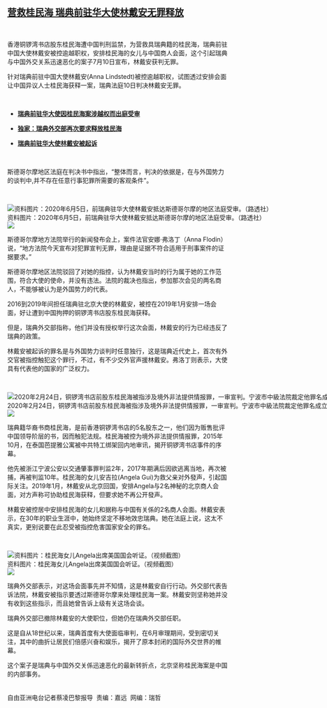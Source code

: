 <!--1594404600000-->
[营救桂民海 瑞典前驻华大使林戴安无罪释放](https://www.rfa.org/mandarin/yataibaodao/gangtai/cll-07102020135007.html)
------

<p> </p><p>香港铜锣湾书店股东桂民海遭中国判刑监禁，为营救具瑞典籍的桂民海，瑞典前驻中国大使林戴安被控逾越职权，安排桂民海的女儿与中国商人会面，这个引起瑞典与中国外交关系迅速恶化的案子7月10日宣布，林戴安获判无罪。</p><p>针对瑞典前驻中国大使林戴安(Anna Lindstedt)被控逾越职权，试图透过安排会面让中国异议人士桂民海获释一案，瑞典法庭10日判决林戴安无罪。</p><p> </p><ul><li><b><a class="external-link" href="http://www.rfa.org/mandarin/Xinwen/4-06052020110826.html">瑞典前驻华大使因桂民海案涉越权而出庭受审</a></b></li></ul><ul><li><b><a class="external-link" href="http://www.rfa.org/mandarin/Xinwen/8-12232019125306.html">独家：瑞典外交部再次要求释放桂民海</a></b></li></ul><ul><li><b><a class="external-link" href="http://www.rfa.org/mandarin/Xinwen/4-12092019110055.html">瑞典前驻华大使林戴安被起诉</a></b></li></ul><p> </p><p>斯德哥尔摩地区法庭在判决书中指出，“整体而言，判决的依据是，在与外国势力的谈判中,并不存在任意行事犯罪所需要的客观条件”。</p><p> </p><p><div class="image-inline captioned" style="width:1500px;"><div style="width:1500px;"><img alt="资料图片：2020年6月5日，前瑞典驻华大使林戴安抵达斯德哥尔摩的地区法庭受审。（路透社）" src="https://www.rfa.org/mandarin/yataibaodao/gangtai/cll-07102020135007.html/2020-07-10T104821Z_143562647_RC2Y2H9OQYAE_RTRMADP_3_SWEDEN-CHINA-DIPLOMACY.jpg" title="资料图片：2020年6月5日，前瑞典驻华大使林戴安抵达斯德哥尔摩的地区法庭受审。（路透社）"/></div><div class="image-caption"><span style="width:1500px;">资料图片：2020年6月5日，前瑞典驻华大使林戴安抵达斯德哥尔摩的地区法庭受审。（路透社）</span><span class="copyright"> </span></div><div id="zoomattribute"><a class="single_image" href="/mandarin/yataibaodao/gangtai/cll-07102020135007.html/2020-07-10T104821Z_143562647_RC2Y2H9OQYAE_RTRMADP_3_SWEDEN-CHINA-DIPLOMACY.jpg" title="资料图片：2020年6月5日，前瑞典驻华大使林戴安抵达斯德哥尔摩的地区法庭受审。（路透社）"><img src="/rfa_resources/graphics/icon-zoom.png"/></a></div></div></p><p>斯德哥尔摩地方法院举行的新闻發布会上，案件法官安娜·弗洛丁（Anna Flodin）说，“地方法院今天宣布对犯罪宣判无罪，理由是证据不符合适用于刑事案件的证据要求。”</p><p>斯德哥尔摩地区法院驳回了对她的指控，认为林戴安当时的行为属于她的工作范围，符合大使的使命，并没有违法。法院的裁决也指出，参加那次会见的两名商人，不能够被认为是外国势力的代表。</p><p>2016到2019年间担任瑞典驻北京大使的林戴安，被控在2019年1月安排一场会面，好让遭到中国拘押的铜锣湾书店股东桂民海获释。</p><p>但是，瑞典外交部指称，他们并没有授权举行这次会面，林戴安的行为已经违反了瑞典的政策。</p><p>林戴安被起诉的罪名是与外国势力谈判时任意独行，这是瑞典近代史上，首次有外交官被指控触犯这个罪行，不过，有不少交外官声援林戴安。弗洛丁则表示，大使具有代表他的国家的广泛权力。</p><p> </p><p><div class="image-inline captioned" style="width:1500px;"><div style="width:1500px;"><img alt="2020年2月24日，铜锣湾书店前股东桂民海被指涉及境外非法提供情报罪，一审宣判。宁波市中級法院裁定他罪名成立，判处有期徒刑10年，剥夺政治权利5年。（视频截图/法新社）" src="https://www.rfa.org/mandarin/yataibaodao/gangtai/cll-07102020135007.html/gf-1.jpg" title="2020年2月24日，铜锣湾书店前股东桂民海被指涉及境外非法提供情报罪，一审宣判。宁波市中級法院裁定他罪名成立，判处有期徒刑10年，剥夺政治权利5年。（视频截图/法新社）"/></div><div class="image-caption"><span style="width:1500px;">2020年2月24日，铜锣湾书店前股东桂民海被指涉及境外非法提供情报罪，一审宣判。宁波市中級法院裁定他罪名成立，判处有期徒刑10年，剥夺政治权利5年。（视频截图/法新社）</span><span class="copyright"> </span></div><div id="zoomattribute"><a class="single_image" href="/mandarin/yataibaodao/gangtai/cll-07102020135007.html/gf-1.jpg" title="2020年2月24日，铜锣湾书店前股东桂民海被指涉及境外非法提供情报罪，一审宣判。宁波市中級法院裁定他罪名成立，判处有期徒刑10年，剥夺政治权利5年。（视频截图/法新社）"><img src="/rfa_resources/graphics/icon-zoom.png"/></a></div></div></p><p>瑞典籍华裔书商桂民海，是前香港铜锣湾书店的5名股东之一，他们因为贩售批评中国领导阶层的书，因而触犯法规。桂民海被控为境外非法提供情报罪，2015年10月，在泰国芭提雅公寓被中共特工绑架回内地审讯，揭开铜锣湾书店事件的序幕。</p><p>他先被浙江宁波公安以交通肇事罪判监2年，2017年期满后因欲逃离当地，再次被捕，再被判监10年。桂民海的女儿安吉拉(Angela Gui)为救父亲对外發声，引起国际关注。2019年1月，林戴安从北京回国，安排Angela与2名神秘的北京商人会面，对方声称可协助桂民海获释，但要求她不再公开發声。</p><p>林戴安被控居中安排桂民海的女儿和据称与中国有关係的2名商人会面。林戴安表示，在30年的职业生涯中，她始终坚定不移地效忠瑞典。她在法庭上说，这太不真实，更别说要在此忍受被指控危害国家安全的罪名。</p><p> </p><p><div class="image-inline captioned" style="width:622px;"><div style="width:622px;"><img alt="资料图片：桂民海女儿Angela出席美国国会听证。（视频截图）" src="https://www.rfa.org/mandarin/yataibaodao/gangtai/cll-07102020135007.html/hqdefault.jpg" title="资料图片：桂民海女儿Angela出席美国国会听证。（视频截图）"/></div><div class="image-caption"><span style="width:622px;">资料图片：桂民海女儿Angela出席美国国会听证。（视频截图）</span><span class="copyright"> </span></div><div id="zoomattribute"><a class="single_image" href="/mandarin/yataibaodao/gangtai/cll-07102020135007.html/hqdefault.jpg" title="资料图片：桂民海女儿Angela出席美国国会听证。（视频截图）"><img src="/rfa_resources/graphics/icon-zoom.png"/></a></div></div></p><p>瑞典外交部表示，对这场会面事先并不知情，这是林戴安自行行动。外交部代表告诉法院，林戴安被指示要透过斯德哥尔摩来处理桂民海一案。林戴安则坚称她并没有收到这些指示，而且她曾告诉上级有关这场会谈。</p><p>瑞典外交部已撤除林戴安的大使职位，但她仍在瑞典外交部任职。</p><p>这是自从18世纪以来，瑞典首度有大使面临审判，在6月审理期间，受到密切关注，其中的曲折让居民们倍感兴奋和娱乐，揭开了原本封闭的国际外交世界的帷幕。</p><p>这个案子是瑞典与中国外交关係迅速恶化的最新转折点，北京坚称桂民海案是中国的内部事务。<br/><br/><br/>自由亚洲电台记者蔡凌巴黎报导  责编：嘉远  网编：瑞哲</p>
